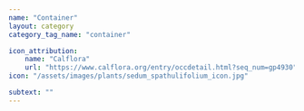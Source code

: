 ```yaml
---
name: "Container"
layout: category
category_tag_name: "container"

icon_attribution: 
    name: "Calflora"
    url: "https://www.calflora.org/entry/occdetail.html?seq_num=gp4930"
icon: "/assets/images/plants/sedum_spathulifolium_icon.jpg"

subtext: ""
---
```


